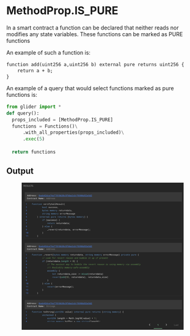 # MethodProp.IS\_PURE

In a smart contract a function can be declared that neither reads nor modifies any state variables. These functions can be marked as PURE functions

An example of such a function is:

```solidity
function add(uint256 a,uint256 b) external pure returns uint256 {
	return a + b;
}
```

An example of a query that would select functions marked as pure functions is:

```python
from glider import *
def query():
  props_included = [MethodProp.IS_PURE]
  functions = Functions()\
      .with_all_properties(props_included)\
      .exec(5)

  return functions
```

## Output

<figure><img src="../../../.gitbook/assets/image (8) (1) (1).png" alt=""><figcaption></figcaption></figure>
